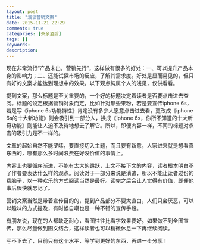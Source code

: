 ```yaml
---
layout: post
title: "浅谈营销文案"
date: 2015-11-21 22:29
comments: true
categories: [茶余酒后]
tags: []
keywords: 
description: 
---
```

现在非常流行“产品未出，营销先行”，这样做有很多的好处：一、可以提升产品本身的影响力；二、还能试探市场的反应，了解其需求度。好处是显而易见的，但只有好的文案才能达到理想中的效果。以下观点纯属个人的浅见，仅供看看。

提到文案，那么标题是至关重要的，一个好的标题决定着读者是否要点击进去查阅。标题的设定根据营销对象而定，比如针对那些果粉，若是要宣传iphone 6s，若是写《iphone 6s功能特性》肯定没有多少人愿意点击进去看，更改成《iphone 6s的十大新功能》则会吸引到一部分人，换成《iphone 6s，你所不知道的十大新奇功能》则能让人迫不及待地想去了解它。所以，即便内容一样，不同的标题对点击的吸引力是不一样的。

<!--more-->
文章的起始自然不能罗嗦，要直接切入主题，而且要有新意，人家进来就是想看真东西的，哪有那么多时间浪费在好没价值的事情上。

内容上也要循序渐进，不能有太大的跳跃，上文不接下文的内容，读者根本明白不了作者要表达什么样的观点。阅读对于一部分来说是消遣，所以不能让读者过份的费脑子，以一种欢乐的方式阅读当然是最好。读完之后会让人觉得有价值，即便他事后很快就忘记了。

营销文案当然是带着宣传目的的，提到产品部分不要太直白，人们只会厌恶，可以以趣味的方式提及，有时候自嘲也是一种不错的宣传手段。

有朋友说，现在的人都缺乏耐心，看图往往比看字效果要好。如果做不到全图宣传，那么尽量做到图文结合，这样读者也可以稍微休息一下再继续阅读。

写不下去了，目前只有这个水平，等学到更好的东西，再进一步分享！